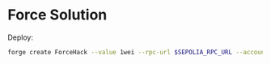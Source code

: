 # Force Solution

Deploy:

```bash
forge create ForceHack --value 1wei --rpc-url $SEPOLIA_RPC_URL --account sepoliaKey --constructor-args <instanceAddress>
```
